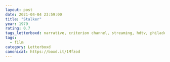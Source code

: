```yaml
---
layout: post 
date: 2021-04-04 23:59:00
title: "Stalker"
year: 1979
rating: 0.7
tags_letterboxd: narrative, criterion channel, streaming, hdtv, philadelphia
tags:
  - film
category: Letterboxd
canonical: https://boxd.it/1Mfzod
---
```

